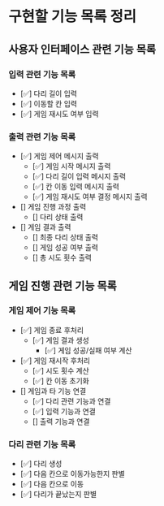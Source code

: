 # 구현할 기능 목록 정리

## 사용자 인터페이스 관련 기능 목록

### 입력 관련 기능 목록

- [✅] 다리 길이 입력
- [✅] 이동할 칸 입력
- [✅] 게임 재시도 여부 입력

### 출력 관련 기능 목록

- [✅] 게임 제어 메시지 출력
    - [✅] 게임 시작 메시지 출력
    - [✅] 다리 길이 입력 메시지 출력
    - [✅] 칸 이동 입력 메시지 출력
    - [✅] 게임 재시도 여부 결정 메시지 출력
- [] 게임 진행 과정 출력
    - [] 다리 상태 출력
- [] 게임 결과 출력
    - [] 최종 다리 상태 출력
    - [] 게임 성공 여부 출력
    - [] 총 시도 횟수 출력

## 게임 진행 관련 기능 목록

### 게임 제어 기능 목록
- [✅] 게임 종료 후처리
    - [✅] 게임 결과 생성
        - [✅] 게임 성공/실패 여부 계산
- [✅] 게임 재시작 후처리
    - [✅] 시도 횟수 계산
    - [✅] 칸 이동 초기화
- [] 게임과 타 기능 연결
  - [✅] 다리 관련 기능과 연결
  - [✅] 입력 기능과 연결
  - [] 출력 기능과 연결


### 다리 관련 기능 목록
- [✅] 다리 생성
- [✅] 다음 칸으로 이동가능한지 판별
- [✅] 다음 칸으로 이동
- [✅] 다리가 끝났는지 판별